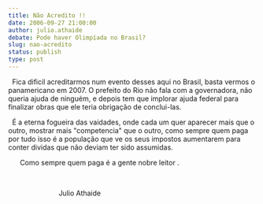 ```yaml
---
title: Não Acredito !!
date: 2006-09-27 21:00:00
author: julio.athaide
debate: Pode haver Olimpíada no Brasil?
slug: nao-acredito
status: publish 
type: post
---
```


  Fica dificil acreditarmos num evento desses aqui no Brasil, basta vermos o panamericano em 2007. O prefeito do Rio não fala com a governadora, não queria ajuda de ninguém, e depois tem que implorar ajuda federal para finalizar obras que ele teria obrigação de conclui-las.


  É a eterna fogueira das vaidades, onde cada um quer aparecer mais que o outro, mostrar mais "competencia" que o outro, como sempre quem paga por tudo isso é a população que ve os seus impostos aumentarem para conter dividas que não deviam ter sido assumidas.


      Como sempre quem paga é a gente nobre leitor .


 


                          Julio Athaide


